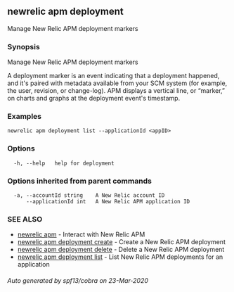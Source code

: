 ## newrelic apm deployment

Manage New Relic APM deployment markers

### Synopsis

Manage New Relic APM deployment markers

A deployment marker is an event indicating that a deployment happened, and
it's paired with metadata available from your SCM system (for example,
the user, revision, or change-log). APM displays a vertical line, or
“marker,” on charts and graphs at the deployment event's timestamp.


### Examples

```
newrelic apm deployment list --applicationId <appID>
```

### Options

```
  -h, --help   help for deployment
```

### Options inherited from parent commands

```
  -a, --accountId string    A New Relic account ID
      --applicationId int   A New Relic APM application ID
```

### SEE ALSO

* [newrelic apm](newrelic_apm.md)	 - Interact with New Relic APM
* [newrelic apm deployment create](newrelic_apm_deployment_create.md)	 - Create a New Relic APM deployment
* [newrelic apm deployment delete](newrelic_apm_deployment_delete.md)	 - Delete a New Relic APM deployment
* [newrelic apm deployment list](newrelic_apm_deployment_list.md)	 - List New Relic APM deployments for an application

###### Auto generated by spf13/cobra on 23-Mar-2020
